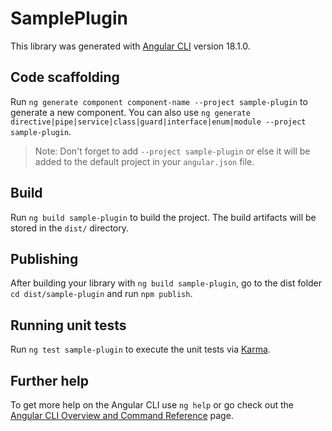# SamplePlugin

This library was generated with [Angular CLI](https://github.com/angular/angular-cli) version 18.1.0.

## Code scaffolding

Run `ng generate component component-name --project sample-plugin` to generate a new component. You can also use `ng generate directive|pipe|service|class|guard|interface|enum|module --project sample-plugin`.
> Note: Don't forget to add `--project sample-plugin` or else it will be added to the default project in your `angular.json` file. 

## Build

Run `ng build sample-plugin` to build the project. The build artifacts will be stored in the `dist/` directory.

## Publishing

After building your library with `ng build sample-plugin`, go to the dist folder `cd dist/sample-plugin` and run `npm publish`.

## Running unit tests

Run `ng test sample-plugin` to execute the unit tests via [Karma](https://karma-runner.github.io).

## Further help

To get more help on the Angular CLI use `ng help` or go check out the [Angular CLI Overview and Command Reference](https://angular.dev/tools/cli) page.

